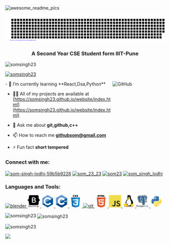 <img width="1000" alt="awesome_readme_pics" src="https://user-images.githubusercontent.com/91485305/196938698-5406938f-e4e6-4b89-9599-7619342be540.png">

<!-- <h1 align = "center" ><img src = "https://readme-typing-svg.herokuapp.com?font=Kalam&size=40&duration=2000&pause=380&color=02A8F7&center=true&vCenter=true&width=443&height=55&lines=Hi+%F0%9F%91%8B%2C+I'm+Som"/></h1> -->
![gitartwork](gitartwork.svg)
<h3 align="center">A Second Year CSE Student form IIIT-Pune</h3>

<p align="left"> <img src="https://komarev.com/ghpvc/?username=somsingh23&label=Profile%20views&color=0e75b6&style=flat" alt="somsingh23" /> </p>

<p align="left"> <a href="https://github.com/ryo-ma/github-profile-trophy"><img src="https://github-profile-trophy.vercel.app/?username=somsingh23&theme=onedark" alt="somsingh23" /></a> </p>
<img alt="GitHub" src="https://github.githubassets.com/images/mona-loading-dark.gif" width="165" height="165" align="right"  />
- 🌱 I’m currently learning **React,Dsa,Python**

- 👨‍💻 All of my projects are available at [https://somsingh23.github.io/website/index.html](https://somsingh23.github.io/website/index.html)

- 💬 Ask me about **git,github,c++**

- 📫 How to reach me **githubsom@gmail.com**

- ⚡ Fun fact **short tempered**

<h3 align="left">Connect with me:</h3>
<p align="left">
<a href="https://linkedin.com/in/som-singh-lodhi-59b5b9226" target="blank"><img align="center" src="https://raw.githubusercontent.com/rahuldkjain/github-profile-readme-generator/master/src/images/icons/Social/linked-in-alt.svg" alt="som-singh-lodhi-59b5b9226" height="30" width="40" /></a>
<a href="https://www.codechef.com/users/som_23_23" target="blank"><img align="center" src="https://cdn.jsdelivr.net/npm/simple-icons@3.1.0/icons/codechef.svg" alt="som_23_23" height="30" width="40" /></a>
<a href="https://codeforces.com/profile/som23" target="blank"><img align="center" src="https://raw.githubusercontent.com/rahuldkjain/github-profile-readme-generator/master/src/images/icons/Social/codeforces.svg" alt="som23" height="30" width="40" /></a>
<a href="https://auth.geeksforgeeks.org/user/som_singh_lodhi" target="blank"><img align="center" src="https://raw.githubusercontent.com/rahuldkjain/github-profile-readme-generator/master/src/images/icons/Social/geeks-for-geeks.svg" alt="som_singh_lodhi" height="30" width="40" /></a>
</p>

<h3 align="left">Languages and Tools:</h3>
<p align="left"> <a href="https://www.blender.org/" target="_blank" rel="noreferrer"> <img src="https://download.blender.org/branding/community/blender_community_badge_white.svg" alt="blender" width="40" height="40"/> </a> <a href="https://getbootstrap.com" target="_blank" rel="noreferrer"> <img src="https://raw.githubusercontent.com/devicons/devicon/master/icons/bootstrap/bootstrap-plain-wordmark.svg" alt="bootstrap" width="40" height="40"/> </a> <a href="https://www.cprogramming.com/" target="_blank" rel="noreferrer"> <img src="https://raw.githubusercontent.com/devicons/devicon/master/icons/c/c-original.svg" alt="c" width="40" height="40"/> </a> <a href="https://www.w3schools.com/cpp/" target="_blank" rel="noreferrer"> <img src="https://raw.githubusercontent.com/devicons/devicon/master/icons/cplusplus/cplusplus-original.svg" alt="cplusplus" width="40" height="40"/> </a> <a href="https://www.w3schools.com/css/" target="_blank" rel="noreferrer"> <img src="https://raw.githubusercontent.com/devicons/devicon/master/icons/css3/css3-original-wordmark.svg" alt="css3" width="40" height="40"/> </a> <a href="https://git-scm.com/" target="_blank" rel="noreferrer"> <img src="https://www.vectorlogo.zone/logos/git-scm/git-scm-icon.svg" alt="git" width="40" height="40"/> </a> <a href="https://www.w3.org/html/" target="_blank" rel="noreferrer"> <img src="https://raw.githubusercontent.com/devicons/devicon/master/icons/html5/html5-original-wordmark.svg" alt="html5" width="40" height="40"/> </a> <a href="https://developer.mozilla.org/en-US/docs/Web/JavaScript" target="_blank" rel="noreferrer"> <img src="https://raw.githubusercontent.com/devicons/devicon/master/icons/javascript/javascript-original.svg" alt="javascript" width="40" height="40"/> </a> <a href="https://www.linux.org/" target="_blank" rel="noreferrer"> <img src="https://raw.githubusercontent.com/devicons/devicon/master/icons/linux/linux-original.svg" alt="linux" width="40" height="40"/> </a> <a href="https://www.postgresql.org" target="_blank" rel="noreferrer"> <img src="https://raw.githubusercontent.com/devicons/devicon/master/icons/postgresql/postgresql-original-wordmark.svg" alt="postgresql" width="40" height="40"/> </a> <a href="https://www.python.org" target="_blank" rel="noreferrer"> <img src="https://raw.githubusercontent.com/devicons/devicon/master/icons/python/python-original.svg" alt="python" width="40" height="40"/> </a> </p>

<p><img align="left" src="https://github-readme-stats.vercel.app/api/top-langs?username=somsingh23&show_icons=true&locale=en&layout=compact" alt="somsingh23" /></p>

<p>&nbsp;<img align="center" src="https://github-readme-stats.vercel.app/api?username=somsingh23&show_icons=true&locale=en" alt="somsingh23" /></p>

<p><img align="center" src="https://github-readme-streak-stats.herokuapp.com/?user=somsingh23&" alt="somsingh23" /></p>
<p><img src = "https://activity-graph.herokuapp.com/graph?username=SomSingh23&theme=react-dark&hide_border=true&area=true"/></p>
